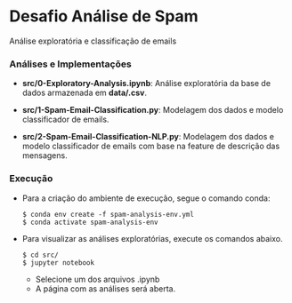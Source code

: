 # Desafio Análise de Spam

Análise exploratória e classificação de emails 

### Análises e Implementações

* __src/0-Exploratory-Analysis.ipynb__: Análise exploratória da base de dados armazenada em __data/.csv__.

* __src/1-Spam-Email-Classification.py__: Modelagem dos dados e modelo classificador de emails.

* __src/2-Spam-Email-Classification-NLP.py__: Modelagem dos dados e modelo classificador de emails com base na feature de descrição das mensagens.

### Execução

* Para a criação do ambiente de execução, segue o comando conda:

	```
	$ conda env create -f spam-analysis-env.yml
	$ conda activate spam-analysis-env
	``` 

* Para visualizar as análises exploratórias, execute os comandos abaixo.
	
	```
	$ cd src/
	$ jupyter notebook
	```
	
	* Selecione um dos arquivos .ipynb
	* A página com as análises será aberta.



